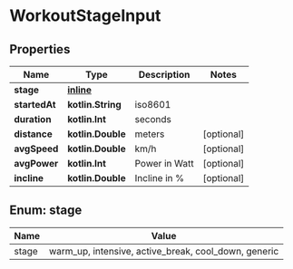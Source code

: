 
# WorkoutStageInput

## Properties
Name | Type | Description | Notes
------------ | ------------- | ------------- | -------------
**stage** | [**inline**](#StageEnum) |  | 
**startedAt** | **kotlin.String** | iso8601 | 
**duration** | **kotlin.Int** | seconds | 
**distance** | **kotlin.Double** | meters |  [optional]
**avgSpeed** | **kotlin.Double** | km/h |  [optional]
**avgPower** | **kotlin.Int** | Power in Watt |  [optional]
**incline** | **kotlin.Double** | Incline in % |  [optional]


<a name="StageEnum"></a>
## Enum: stage
Name | Value
---- | -----
stage | warm_up, intensive, active_break, cool_down, generic



